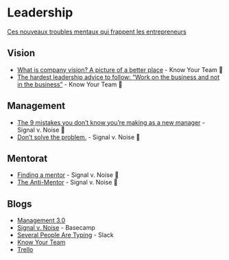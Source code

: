 # Leadership

[Ces nouveaux troubles mentaux qui frappent les entrepreneurs](https://www.lesechos.fr/tech-medias/hightech/ces-nouveaux-troubles-mentaux-qui-frappent-les-entrepreneurs-1019511)

## Vision

- [What is company vision? A picture of a better place](https://knowyourteam.com/blog/2017/07/25/what-is-company-vision-a-picture-of-a-better-place/) - Know Your Team :page_facing_up:
- [The hardest leadership advice to follow: “Work on the business and not in the business”](https://knowyourteam.com/blog/2019/04/24/work-on-the-business-and-not-in-the-business-as-leaders/) - Know Your Team :page_facing_up:

## Management

- [The 9 mistakes you don’t know you’re making as a new manager](https://m.signalvnoise.com/the-9-mistakes-you-dont-know-youre-making-as-a-new-manager/) - Signal v. Noise :page_facing_up:
- [Don’t solve the problem.](https://m.signalvnoise.com/dont-solve-the-problem/) - Signal v. Noise :page_facing_up:

## Mentorat

- [Finding a mentor](https://m.signalvnoise.com/finding-a-mentor/) - Signal v. Noise :page_facing_up:
- [The Anti-Mentor](https://m.signalvnoise.com/the-anti-mentor/) - Signal v. Noise :page_facing_up:

## Blogs

- [Management 3.0](https://management30.com/blog/)
- [Signal v. Noise](https://m.signalvnoise.com/) - Basecamp
- [Several People Are Typing](https://slackhq.com/) - Slack
- [Know Your Team](https://knowyourteam.com/blog/)
- [Trello](https://blog.trello.com/)
